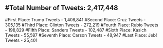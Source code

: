 #Total Number of Tweets: 2,417,448 
---
#First Place: Trump Tweets - 1,408,841
#Second Place: Cruz Tweets - 305,135
#Third Place: Clinton Tweets - 272,219
#Fourth Place: Rubio Tweets - 198,829
#Fifth Place: Sanders Tweets - 102,487
#Sixth Place: Kasich Tweets - 55,597
#Seventh Place: Carson Tweets - 48,947
#Last Place: Jeb! Tweets - 25,401
